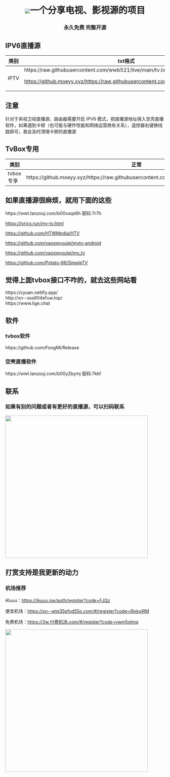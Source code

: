 <h1 align="center"> <img src="https://github.com/wwb521/live/blob/main/ys.ico">一个分享电视、影视源的项目 </h1>
<h3 align="center">永久免费 完整开源 </h3>

<h2>IPV6直播源</h2>
<table>
  <thead>
    <tr>
        <th>类别</th>
        <th>txt格式</th>
        <th>m3u格式</th>
    </tr>
    <tbody>
    <tr>
      <td>IPTV</td>
      <td>https://raw.githubusercontent.com/wwb521/live/main/tv.txt<br/>

https://github.moeyy.xyz/https://raw.githubusercontent.com/wwb521/live/main/tv.txt</td>
<td>https://raw.githubusercontent.com/wwb521/live/main/tv.m3u<br/>

https://github.moeyy.xyz/https://raw.githubusercontent.com/wwb521/live/main/tv.m3u <br/></td>
    </tr>
  </thead>
  </table>
<h2>注意</h2>
针对于央视卫视直播源，路由器需要开启 IPV6 模式，把直播源地址填入空壳直播软件，如果遇到卡顿（也可能与硬件性能和网络运营商有关系），遥控器右键换线路即可，我会及时清理卡顿的直播源<br/>
<h2>TvBox专用</h2>
<table>
  <thead>
    <tr>
        <th>类别</th>
        <th>正常</th>
        <th>18+(小心当场尴尬)</th>
    </tr>
    <tbody>
    <tr>
<td>tvbox专享</td>
<td>https://github.moeyy.xyz/https://raw.githubusercontent.com/wwb521/live/main/movies.json</td>
<td>https://github.moeyy.xyz/https://raw.githubusercontent.com/wwb521/live/main/video.json</br>（18+链接，提示一下避免社死）</td>
</tr>
  </thead>
  </table>

<h2>如果直播源很麻烦，就用下面的这些</h2>
https://wwt.lanzouj.com/b00xxqs6h 密码:7r7h</br>

https://lyrics.run/my-tv.html</br>

https://github.com/HTWMedia/HTV</br>

https://github.com/yaoxieyoulei/mytv-android</br>

https://github.com/yaoxieyoulei/my_tv</br>

https://github.com/Potato-66/SimpleTV</br>

<h2>觉得上面tvbox接口不咋的，就去这些网站看</h2>
https://cyuan.netlify.app/</br>
http://xn--sss604efuw.top/</br>
https://www.lige.chat</br>

<h2>软件</h2>
<h3>tvbox软件</h3>
https://github.com/FongMi/Release

<h3>空壳直播软件</h3>
https://wwt.lanzouj.com/b00y2bymj 密码:7kkf<br/>

<h2>联系</h2>
<h3>如果有别的问题或者有更好的直播源，可以扫码联系</h3>
<img src="https://github.com/wwb521/live/blob/main/lx.png" width="450px">

<h2>打赏支持是我更新的动力</h2>
<h3>机场推荐</h3>

iKuuu：https://ikuuu.pw/auth/register?code=FJQz<br/>

便宜机场：https://xn--wtq35pfyd55o.com/#/register?code=iRxkxiRM<br/>

免费机场：https://3w.付费机场.com/#/register?code=vwm5gImq<br/>

<img src="https://github.com/wwb521/live/blob/main/pay.jpeg" width="450px">
